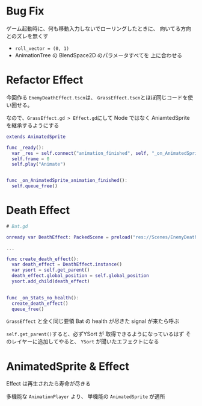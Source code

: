 # Bug Fix

ゲーム起動時に、何も移動入力しないでローリングしたときに、
向いてる方向とのズレを無くす

- `roll_vector = (0, 1)`
- AnimationTree の BlendSpace2D のパラメータすべてを 上に合わせる


# Refactor Effect

今回作る `EnemyDeathEffect.tscn`は、
`GrassEffect.tscn`とほぼ同じコードを使い回せる。

なので、`GrassEffect.gd > Effect.gd`にして
Node ではなく AniamtedSprite を継承するようにする

```gd
extends AnimatedSprite

func _ready():
  var _res = self.connect("animation_finished", self, "_on_AnimatedSprite_animation_finished")
  self.frame = 0
  self.play("Animate")


func _on_AnimatedSprite_animation_finished():
  self.queue_free()
```

# Death Effect

```gd
# Bat.gd

onready var DeathEffect: PackedScene = preload("res://Scenes/EnemyDeathEffect.tscn")

...

func create_death_effect():
  var death_effect = DeathEffect.instance()
  var ysort = self.get_parent()
  death_effect.global_position = self.global_position
  ysort.add_child(death_effect)
  

func _on_Stats_no_health():
  create_death_effect()
  queue_free()
```

`GrassEffect` と全く同じ要領
Bat の health が尽きた signal が来たら呼ぶ

`self.get_parent()`すると、必ずYSort が 取得できるようになっているはず
そのレイヤーに追加してやると、 `YSort` が聞いたエフェクトになる


# AnimatedSprite & Effect

Effect は再生されたら寿命が尽きる

多機能な `AnimationPlayer` より、 単機能の `AnimatedSprite` が適所